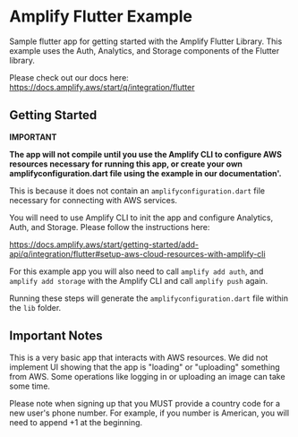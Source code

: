 # Amplify Flutter Example

Sample flutter app for getting started with the Amplify Flutter Library.  This example uses the Auth, Analytics, and Storage components of the Flutter library. 

Please check out our docs here:
https://docs.amplify.aws/start/q/integration/flutter

## Getting Started

**IMPORTANT** 

**The app will not compile until you use the Amplify CLI to configure AWS resources necessary for running this app, or create your own amplifyconfiguration.dart file using the example in our documentation'.** 

This is because it does not contain an `amplifyconfiguration.dart` file necessary for connecting with AWS services.

You will need to use Amplify CLI to init the app and configure Analytics, Auth, and Storage. Please follow the instructions here: 

https://docs.amplify.aws/start/getting-started/add-api/q/integration/flutter#setup-aws-cloud-resources-with-amplify-cli

For this example app you will also need to call `amplify add auth`, and `amplify add storage` with the Amplify CLI and call `amplify push` again.  

Running these steps will generate the `amplifyconfiguration.dart` file within the `lib` folder. 

## Important Notes 

This is a very basic app that interacts with AWS resources. We did not implement UI showing that the app is "loading" or "uploading" something from AWS. Some operations like logging in or uploading an image can take some time.

Please note when signing up that you MUST provide a country code for a new user's phone number.  For example, if you number is American, you will need to append +1 at the beginning.  



